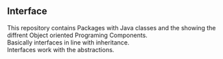 ## Interface
This repository contains
Packages with Java classes and the showing the diffrent Object oriented Programing Components.<br />
Basically interfaces in line with inheritance. <br />
Interfaces work with the abstractions.
